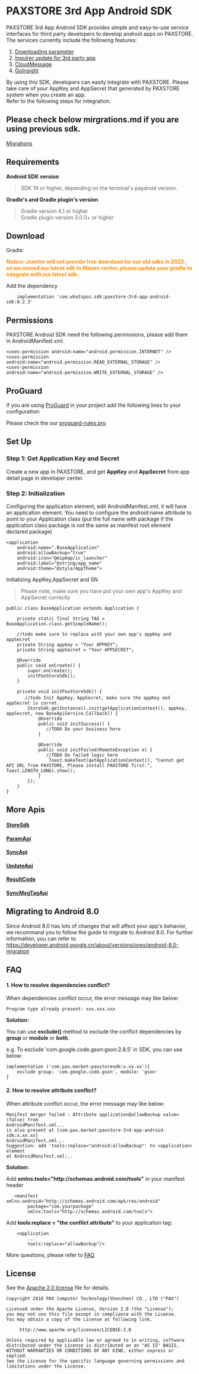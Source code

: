 
# PAXSTORE 3rd App Android SDK

PAXSTORE 3rd App Android SDK provides simple and easy-to-use service interfaces for third party developers to develop android apps on PAXSTORE. The services currently include the following features:

1. [Downloading parameter](docs/DownloadIntegration.md)
2. [Inquirer update for 3rd party app](docs/InstallInquirerIntegration.md)
3. [CloudMessage](docs/CloudMsgIntegration.md)
4. [GoInsight](docs/GoInsightIntegration.md)

By using this SDK, developers can easily integrate with PAXSTORE. Please take care of your AppKey and AppSecret that generated by PAXSTORE system when you create an app.
<br>Refer to the following steps for integration.


## Please check below mirgrations.md if you are using previous sdk.
[Migrations](docs/Migrations.md)


## Requirements
**Android SDK version**
>SDK 19 or higher, depending on the terminal's paydroid version.

**Gradle's and Gradle plugin's version**
>Gradle version 4.1 or higher  
>Gradle plugin version 3.0.0+ or higher

## Download
Gradle:

<font color=#ff8c00>**Notice: Jcenter will not provide free download for our old sdks in 2022 , so we moved our latest sdk to Maven center, please update your gradle to integrate with our latest sdk.**
</font>

 Add the dependency

```
    implementation 'com.whatspos.sdk:paxstore-3rd-app-android-sdk:8.2.3'
```


## Permissions
PAXSTORE Android SDK need the following permissions, please add them in AndroidManifest.xml.

`<uses-permission android:name="android.permission.INTERNET" />`<br>
`<uses-permission android:name="android.permission.READ_EXTERNAL_STORAGE" />`<br>
`<uses-permission android:name="android.permission.WRITE_EXTERNAL_STORAGE" />`<br>

## ProGuard
If you are using [ProGuard](https://www.guardsquare.com/en/products/proguard/manual) in your project add the following lines to your configuration:

Please check the our [proguard-rules.pro](https://github.com/PAXSTORE/paxstore-3rd-app-android-sdk/blob/master/demo/proguard-rules.pro)

## Set Up

### Step 1: Get Application Key and Secret
Create a new app in PAXSTORE, and get **AppKey** and **AppSecret** from app detail page in developer center.

### Step 2: Initialization
Configuring the application element, edit AndroidManifest.xml, it will have an application element. You need to configure the android:name attribute to point to your Application class (put the full name with package if the application class package is not the same as manifest root element declared package)

    <application
        android:name=".BaseApplication"
        android:allowBackup="true"
        android:icon="@mipmap/ic_launcher"
        android:label="@string/app_name"
        android:theme="@style/AppTheme">

Initializing AppKey,AppSecret and SN
>Please note, make sure you have put your own app's AppKey and AppSecret correctly

    public class BaseApplication extends Application {

        private static final String TAG = BaseApplication.class.getSimpleName();
        
        //todo make sure to replace with your own app's appKey and appSecret
        private String appkey = "Your APPKEY";
        private String appSecret = "Your APPSECRET";
        
        @Override
        public void onCreate() {
            super.onCreate();
            initPaxStoreSdk();
        }
        
        private void initPaxStoreSdk() {
           //todo Init AppKey，AppSecret, make sure the appKey and appSecret is corret.
            StoreSdk.getInstance().init(getApplicationContext(), appkey, appSecret, new BaseApiService.Callback() {
                @Override
                public void initSuccess() {
                   //TODO Do your business here
                }
    
                @Override
                public void initFailed(RemoteException e) {
                   //TODO Do failed logic here
                    Toast.makeText(getApplicationContext(), "Cannot get API URL from PAXSTORE, Please install PAXSTORE first.", Toast.LENGTH_LONG).show();
                }
            });
        }
    }

## More Apis

#### [StoreSdk](docs/StoreSdk.md)

#### [ParamApi](docs/ParamApi.md)

#### [SyncApi](docs/SyncApi.md)

#### [UpdateApi](docs/UpdateApi.md)

#### [ResultCode](docs/ResultCode.md)

#### [SyncMsgTagApi](docs/SyncMsgTagApi.md)


## Migrating to Android 8.0
Since Android 8.0 has lots of changes that will affect your app's behavior, we recommand you to follow the guide to migrate
to Android 8.0. For further information, you can refer to https://developer.android.google.cn/about/versions/oreo/android-8.0-migration


## FAQ

#### 1. How to resolve dependencies conflict?

When dependencies conflict occur, the error message may like below:

    Program type already present: xxx.xxx.xxx

**Solution:**

You can use **exclude()** method to exclude the conflict dependencies by **group** or **module** or **both**.

e.g. To exclude 'com.google.code.gson:gson:2.8.5' in SDK, you can use below:

    implementation ('com.pax.market:paxstoresdk:x.xx.xx'){
        exclude group: 'com.google.code.gson', module: 'gson'
    }

#### 2. How to resolve attribute conflict?

When attribute conflict occur, the error message may like below:

    Manifest merger failed : Attribute application@allowBackup value=(false) from 
    AndroidManifest.xml...
    is also present at [com.pax.market:paxstore-3rd-app-android-sdk:x.xx.xx] 
    AndroidManifest.xml...
    Suggestion: add 'tools:replace="android:allowBackup"' to <application> element
    at AndroidManifest.xml:..

**Solution:**

Add **xmlns:tools="http\://<span></span>schemas.android.com/tools"** in your manifest header

       <manifest xmlns:android="http://schemas.android.com/apk/res/android"
            package="com.yourpackage"
            xmlns:tools="http://schemas.android.com/tools">

Add **tools:replace = "the confilct attribute"** to your application tag:

        <application
            ...
            tools:replace="allowBackup"/>


More questions, please refer to [FAQ](https://github.com/PAXSTORE/paxstore-3rd-app-android-sdk/wiki/FAQ)

## License

See the [Apache 2.0 license](https://github.com/PAXSTORE/paxstore-3rd-app-android-sdk/blob/master/LICENSE) file for details.

    Copyright 2018 PAX Computer Technology(Shenzhen) CO., LTD ("PAX")
    
    Licensed under the Apache License, Version 2.0 (the "License");
    you may not use this file except in compliance with the License.
    You may obtain a copy of the License at following link.
    
         http://www.apache.org/licenses/LICENSE-2.0
    
    Unless required by applicable law or agreed to in writing, software
    distributed under the License is distributed on an "AS IS" BASIS,
    WITHOUT WARRANTIES OR CONDITIONS OF ANY KIND, either express or implied.
    See the License for the specific language governing permissions and
    limitations under the License.

